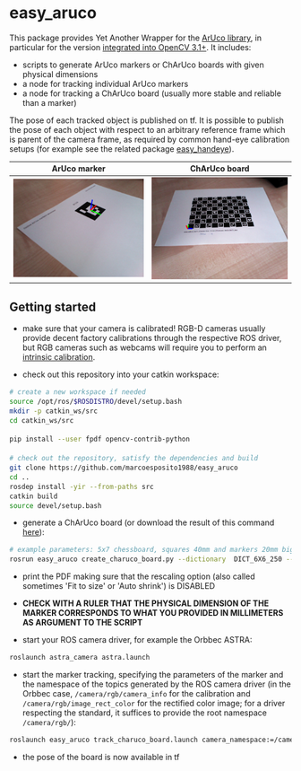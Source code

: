 # easy_aruco

This package provides Yet Another Wrapper for the [ArUco library](https://www.uco.es/investiga/grupos/ava/node/26), in particular 
for the version [integrated into OpenCV 3.1+](https://docs.opencv.org/3.1.0/d9/d6a/group__aruco.html). It includes:
- scripts to generate ArUco markers or ChArUco boards with given physical dimensions
- a node for tracking individual ArUco markers
- a node for tracking a ChArUco board (usually more stable and reliable than a marker)

The pose of each tracked object is published on tf. It is possible to publish the pose of each object with respect to an arbitrary 
reference frame which is parent of the camera frame, as required by common hand-eye calibration setups 
(for example see the related package [easy_handeye](https://github.com/IFL-CAMP/easy_handeye)).

ArUco marker             |  ChArUco board
:-------------------------:|:-------------------------:
![](docs/img/example_marker.png)  |  ![](docs/img/example_board.png)

## Getting started
 
- make sure that your camera is calibrated! RGB-D cameras usually provide decent factory calibrations through the respective 
ROS driver, but RGB cameras such as webcams will require you to perform 
an [intrinsic calibration](http://wiki.ros.org/camera_calibration/Tutorials/MonocularCalibration). 

- check out this repository into your catkin workspace:
```bash
# create a new workspace if needed
source /opt/ros/$ROSDISTRO/devel/setup.bash
mkdir -p catkin_ws/src
cd catkin_ws/src

pip install --user fpdf opencv-contrib-python

# check out the repository, satisfy the dependencies and build
git clone https://github.com/marcoesposito1988/easy_aruco
cd ..
rosdep install -yir --from-paths src
catkin build
source devel/setup.bash
```

- generate a ChArUco board (or download the result of this command [here](docs/data/board_7x9_sq24_mk16_DICT_6x6_250.pdf)):
```bash
# example parameters: 5x7 chessboard, squares 40mm and markers 20mm big
rosrun easy_aruco create_charuco_board.py --dictionary  DICT_6X6_250 --squares_x 7 --squares_y 9 --square_size 24 --marker_size 16 --output_path ~/charuco_board.pdf
```

- print the PDF making sure that the rescaling option (also called sometimes 'Fit to size' or 'Auto shrink') is DISABLED

- __CHECK WITH A RULER THAT THE PHYSICAL DIMENSION OF THE MARKER CORRESPONDS TO WHAT YOU PROVIDED IN MILLIMETERS AS ARGUMENT TO THE SCRIPT__

- start your ROS camera driver, for example the Orbbec ASTRA:
```bash
roslaunch astra_camera astra.launch
```

- start the marker tracking, specifying the parameters of the marker and the namespace of the topics generated by the ROS camera 
driver (in the Orbbec case, `/camera/rgb/camera_info` for the calibration and `/camera/rgb/image_rect_color` for the rectified 
color image; for a driver respecting the standard, it suffices to provide the root namespace `/camera/rgb/`):
```bash
roslaunch easy_aruco track_charuco_board.launch camera_namespace:=/camera/rgb dictionary:=DICT_6X6_250 square_number_x:=7 square_number_y:=9 square_size:=0.024 marker_size:=0.016
```

- the pose of the board is now available in tf

